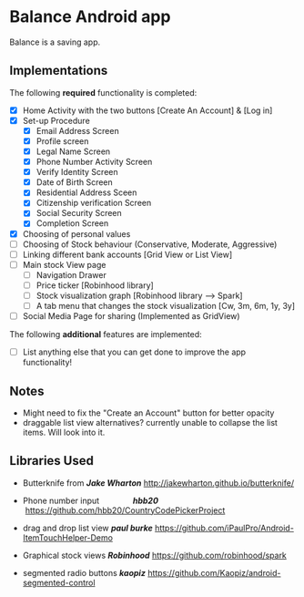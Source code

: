 # Balance Android app

Balance is a saving app.

## Implementations

The following **required** functionality is completed:

- [x] Home Activity with the two buttons [Create An Account] & [Log in]
- [x] Set-up Procedure
  - [x] Email Address Screen
  - [x] Profile screen
  - [x] Legal Name Screen
  - [x] Phone Number Activity Screen
  - [x] Verify Identity Screen
  - [x] Date of Birth Screen
  - [x] Residential Address Sceen
  - [x] Citizenship verification Screen
  - [x] Social Security Screen
  - [x] Completion Screen
- [x] Choosing of personal values
- [ ] Choosing of Stock behaviour (Conservative, Moderate, Aggressive)
- [ ] Linking different bank accounts [Grid View or List View]
- [ ] Main stock View page
   - [ ] Navigation Drawer
   - [ ] Price ticker              [Robinhood library]
   - [ ] Stock visualization graph [Robinhood library --> Spark]
   - [ ] A tab menu that changes the stock visualization [Cw, 3m, 6m, 1y, 3y]
- [ ] Social Media Page for sharing (Implemented as GridView)

The following **additional** features are implemented:

- [ ] List anything else that you can get done to improve the app functionality!

## Notes
- Might need to fix the "Create an Account" button for better opacity
- draggable list view alternatives? currently unable to collapse the list items. Will look into it.

## Libraries Used
- Butterknife from                  **_Jake Wharton_**
  http://jakewharton.github.io/butterknife/
  
- Phone number input                **_hbb20_**
  https://github.com/hbb20/CountryCodePickerProject
  
- drag and drop list view           **_paul burke_**
  https://github.com/iPaulPro/Android-ItemTouchHelper-Demo
  
- Graphical stock views             **_Robinhood_**
  https://github.com/robinhood/spark
  
- segmented radio buttons           **_kaopiz_**
  https://github.com/Kaopiz/android-segmented-control
